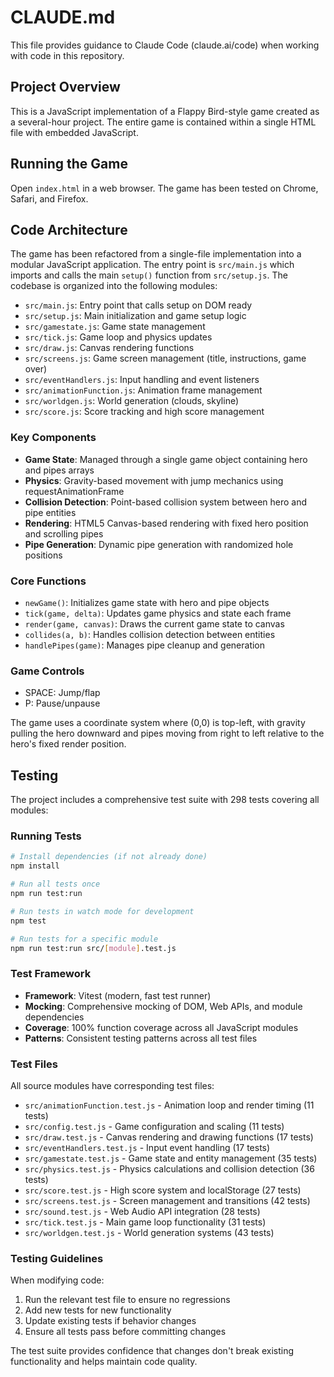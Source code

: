 # CLAUDE.md

This file provides guidance to Claude Code (claude.ai/code) when working with code in this repository.

## Project Overview

This is a JavaScript implementation of a Flappy Bird-style game created as a several-hour project. The entire game is contained within a single HTML file with embedded JavaScript.

## Running the Game

Open `index.html` in a web browser. The game has been tested on Chrome, Safari, and Firefox.

## Code Architecture

The game has been refactored from a single-file implementation into a modular JavaScript application. The entry point is `src/main.js` which imports and calls the main `setup()` function from `src/setup.js`. The codebase is organized into the following modules:

- `src/main.js`: Entry point that calls setup on DOM ready
- `src/setup.js`: Main initialization and game setup logic
- `src/gamestate.js`: Game state management
- `src/tick.js`: Game loop and physics updates
- `src/draw.js`: Canvas rendering functions
- `src/screens.js`: Game screen management (title, instructions, game over)
- `src/eventHandlers.js`: Input handling and event listeners
- `src/animationFunction.js`: Animation frame management
- `src/worldgen.js`: World generation (clouds, skyline)
- `src/score.js`: Score tracking and high score management

### Key Components

- **Game State**: Managed through a single game object containing hero and pipes arrays
- **Physics**: Gravity-based movement with jump mechanics using requestAnimationFrame
- **Collision Detection**: Point-based collision system between hero and pipe entities
- **Rendering**: HTML5 Canvas-based rendering with fixed hero position and scrolling pipes
- **Pipe Generation**: Dynamic pipe generation with randomized hole positions

### Core Functions

- `newGame()`: Initializes game state with hero and pipe objects
- `tick(game, delta)`: Updates game physics and state each frame
- `render(game, canvas)`: Draws the current game state to canvas
- `collides(a, b)`: Handles collision detection between entities
- `handlePipes(game)`: Manages pipe cleanup and generation

### Game Controls

- SPACE: Jump/flap
- P: Pause/unpause

The game uses a coordinate system where (0,0) is top-left, with gravity pulling the hero downward and pipes moving from right to left relative to the hero's fixed render position.

## Testing

The project includes a comprehensive test suite with 298 tests covering all modules:

### Running Tests

```bash
# Install dependencies (if not already done)
npm install

# Run all tests once
npm run test:run

# Run tests in watch mode for development
npm test

# Run tests for a specific module
npm run test:run src/[module].test.js
```

### Test Framework

- **Framework**: Vitest (modern, fast test runner)
- **Mocking**: Comprehensive mocking of DOM, Web APIs, and module dependencies
- **Coverage**: 100% function coverage across all JavaScript modules
- **Patterns**: Consistent testing patterns across all test files

### Test Files

All source modules have corresponding test files:

- `src/animationFunction.test.js` - Animation loop and render timing (11 tests)
- `src/config.test.js` - Game configuration and scaling (11 tests)
- `src/draw.test.js` - Canvas rendering and drawing functions (17 tests)
- `src/eventHandlers.test.js` - Input event handling (17 tests)
- `src/gamestate.test.js` - Game state and entity management (35 tests)
- `src/physics.test.js` - Physics calculations and collision detection (36 tests)
- `src/score.test.js` - High score system and localStorage (27 tests)
- `src/screens.test.js` - Screen management and transitions (42 tests)
- `src/sound.test.js` - Web Audio API integration (28 tests)
- `src/tick.test.js` - Main game loop functionality (31 tests)
- `src/worldgen.test.js` - World generation systems (43 tests)

### Testing Guidelines

When modifying code:
1. Run the relevant test file to ensure no regressions
2. Add new tests for new functionality
3. Update existing tests if behavior changes
4. Ensure all tests pass before committing changes

The test suite provides confidence that changes don't break existing functionality and helps maintain code quality.
